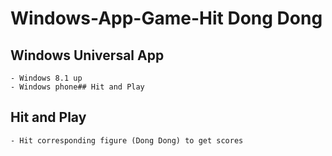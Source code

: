 # Windows-App-Game-Hit Dong Dong 

## Windows Universal App   
	- Windows 8.1 up  
	- Windows phone## Hit and Play  

## Hit and Play
	- Hit corresponding figure (Dong Dong) to get scores 
